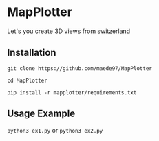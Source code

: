 # MapPlotter
Let's you create 3D views from switzerland

## Installation
`git clone https://github.com/maede97/MapPlotter`

`cd MapPlotter`

`pip install -r mapplotter/requirements.txt`

## Usage Example
`python3 ex1.py` or `python3 ex2.py`
